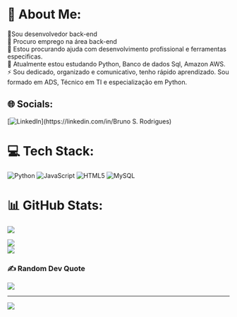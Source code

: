 # 💫 About Me:
🔭Sou desenvolvedor back-end<br>👯 Procuro emprego na área back-end<br>🤝 Estou procurando ajuda com desenvolvimento profissional e ferramentas especificas.<br>🌱 Atualmente estou estudando Python, Banco de dados Sql, Amazon AWS.<br>⚡ Sou dedicado, organizado e comunicativo, tenho rápido aprendizado. Sou formado em ADS, Técnico em TI e especialização em Python.


## 🌐 Socials:
[![LinkedIn]([https://img.shields.io/badge/LinkedIn-%230077B5.svg?logo=linkedin&logoColor=white](https://www.linkedin.com/in/bruno-s-rodrigues-10798b1b2/))](https://linkedin.com/in/Bruno S. Rodrigues) 

# 💻 Tech Stack:
![Python](https://img.shields.io/badge/python-3670A0?style=for-the-badge&logo=python&logoColor=ffdd54) ![JavaScript](https://img.shields.io/badge/javascript-%23323330.svg?style=for-the-badge&logo=javascript&logoColor=%23F7DF1E) ![HTML5](https://img.shields.io/badge/html5-%23E34F26.svg?style=for-the-badge&logo=html5&logoColor=white) ![MySQL](https://img.shields.io/badge/mysql-%2300f.svg?style=for-the-badge&logo=mysql&logoColor=white)
# 📊 GitHub Stats:
![](https://github-readme-stats.vercel.app/api?username=BRUNOSR-DEV&theme=dracula&hide_border=false&include_all_commits=false&count_private=false)<br/>

![](https://github-readme-streak-stats.herokuapp.com/?user=BRUNOSR-DEV&theme=dracula&hide_border=false)<br/>
![](https://github-readme-stats.vercel.app/api/top-langs/?username=BRUNOSR-DEV&theme=dracula&hide_border=false&include_all_commits=false&count_private=false&layout=compact)

### ✍️ Random Dev Quote
![](https://quotes-github-readme.vercel.app/api?type=horizontal&theme=dark)

---
[![](https://visitcount.itsvg.in/api?id=BRUNOSR-DEV&icon=0&color=0)](https://visitcount.itsvg.in)

<!-- Proudly created with GPRM ( https://gprm.itsvg.in ) -->
